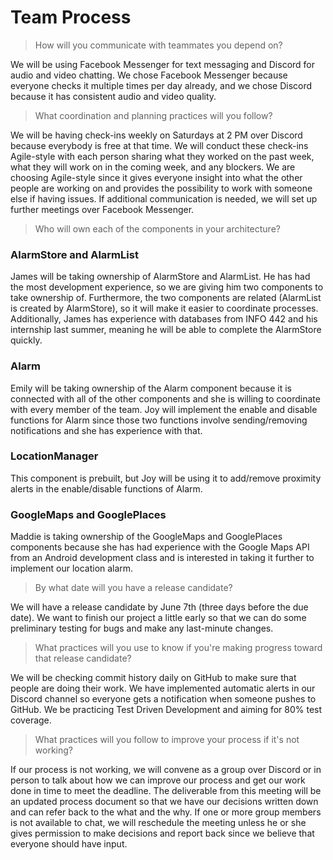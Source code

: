# Team Process

> How will you communicate with teammates you depend on?

We will be using Facebook Messenger for text messaging and Discord for audio and video chatting. We chose Facebook Messenger because everyone checks it multiple times per day already, and we chose Discord because it has consistent audio and video quality.

> What coordination and planning practices will you follow?

We will be having check-ins weekly on Saturdays at 2 PM over Discord because everybody is free at that time. We will conduct these check-ins Agile-style with each person sharing what they worked on the past week, what they will work on in the coming week, and any blockers. We are choosing Agile-style since it gives everyone insight into what the other people are working on and provides the possibility to work with someone else if having issues. If additional communication is needed, we will set up further meetings over Facebook Messenger.

> Who will own each of the components in your architecture?

### AlarmStore and AlarmList
James will be taking ownership of AlarmStore and AlarmList. He has had the most development experience, so we are giving him two components to take ownership of. Furthermore, the two components are related (AlarmList is created by AlarmStore), so it will make it easier to coordinate processes. Additionally, James has experience with databases from INFO 442 and his internship last summer, meaning he will be able to complete the AlarmStore quickly.

### Alarm
Emily will be taking ownership of the Alarm component because it is connected with all of the other components and she is willing to coordinate with every member of the team. Joy will implement the enable and disable functions for Alarm since those two functions involve sending/removing notifications and she has experience with that.

### LocationManager
This component is prebuilt, but Joy will be using it to add/remove proximity alerts in the enable/disable functions of Alarm.

### GoogleMaps and GooglePlaces
Maddie is taking ownership of the GoogleMaps and GooglePlaces components because she has had experience with the Google Maps API from an Android development class and is interested in taking it further to implement our location alarm.

> By what date will you have a release candidate?

We will have a release candidate by June 7th (three days before the due date). We want to finish our project a little early so that we can do some preliminary testing for bugs and make any last-minute changes.

> What practices will you use to know if you're making progress toward that release candidate?

We will be checking commit history daily on GitHub to make sure that people are doing their work. We have implemented automatic alerts in our Discord channel so everyone gets a notification when someone pushes to GitHub. We be practicing Test Driven Development and aiming for 80% test coverage.

> What practices will you follow to improve your process if it's not working?

If our process is not working, we will convene as a group over Discord or in person to talk about how we can improve our process and get our work done in time to meet the deadline. The deliverable from this meeting will be an updated process document so that we have our decisions written down and can refer back to the what and the why. If one or more group members is not available to chat, we will reschedule the meeting unless he or she gives permission to make decisions and report back since we believe that everyone should have input.
